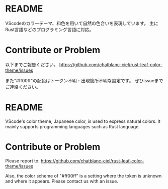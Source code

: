 # README

VScodeのカラーテーマ、和色を用いて自然の色合いを表現しています。
主にRust言語などのプログラミング言語に対応。

# Contribute or Problem

以下までご報告ください。
https://github.com/chatblanc-ciel/rust-leaf-color-theme/issues

また"#ff00ff"の配色はトークン不明・出現箇所不明な設定です。
ぜひissueまでご連絡ください。

#
#
#

# README

VScode's color theme, Japanese color, is used to express natural colors.
It mainly supports programming languages such as Rust language.

# Contribute or Problem

Please report to:
https://github.com/chatblanc-ciel/rust-leaf-color-theme/issues

Also, the color scheme of "#ff00ff" is a setting where the token is unknown and where it appears. Please contact us with an issue.